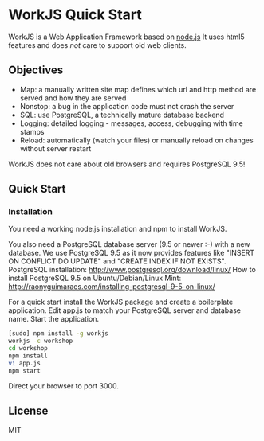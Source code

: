 # WorkJS Quick Start

WorkJS is a Web Application Framework based on [node.js](https://nodejs.org/)
It uses html5 features and does *not* care to support old web clients.

## Objectives

* Map: a manually written site map defines which url and http method are served and how they are served
* Nonstop: a bug in the application code must not crash the server
* SQL: use PostgreSQL, a technically mature database backend
* Logging: detailed logging - messages, access, debugging with time stamps
* Reload: automatically (watch your files) or manually reload on changes without server restart

WorkJS does not care about old browsers and requires PostgreSQL 9.5!

## Quick Start

### Installation

You need a working node.js installation and npm to install WorkJS.

You also need a PostgreSQL database server (9.5 or newer :-) with a new database.
We use PostgreSQL 9.5 as it now provides features like "INSERT ON CONFLICT DO UPDATE" and "CREATE INDEX IF NOT EXISTS".
PostgreSQL installation: http://www.postgresql.org/download/linux/
How to install PostgreSQL 9.5 on Ubuntu/Debian/Linux Mint: http://raonyguimaraes.com/installing-postgresql-9-5-on-linux/

For a quick start install the WorkJS package and create a boilerplate application.
Edit app.js to match your PostgreSQL server and database name.
Start the application.

~~~bash
[sudo] npm install -g workjs
workjs -c workshop
cd workshop
npm install
vi app.js
npm start
~~~

Direct your browser to port 3000.

## License
MIT
